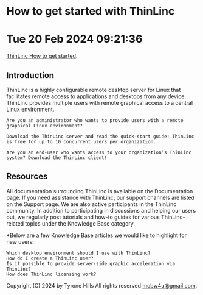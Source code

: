 # How to get started with ThinLinc
# Tue 20 Feb 2024 09:21:36

[ThinLinc How to get started](http://tinyurl.com/2altvykx).

## Introduction

ThinLinc is a highly configurable remote desktop server for Linux that facilitates remote access to applications and desktops from any device. ThinLinc provides multiple users with remote graphical access to a central Linux environment.

    Are you an administrator who wants to provide users with a remote graphical Linux environment?

    Download the ThinLinc server and read the quick-start guide! ThinLinc is free for up to 10 concurrent users per organization.

    Are you an end-user who wants access to your organization’s ThinLinc system? Download the ThinLinc client!

## Resources

All documentation surrounding ThinLinc is available on the Documentation page. If you need assistance with ThinLinc, our support channels are listed on the Support page. We are also active participants in the ThinLinc community. In addition to participating in discussions and helping our users out, we regularly post tutorials and how-to guides for various ThinLinc-related topics under the Knowledge Base category.

*Below are a few Knowledge Base articles we would like to highlight for new users:

    Which desktop environment should I use with ThinLinc?
    How do I create a ThinLinc user?
    Is it possible to provide server-side graphic acceleration via ThinLinc?
    How does ThinLinc licensing work?

Copyright (C) 2024 by Tyrone Hills All rights reserved <mobw4u@gmail.com>.
